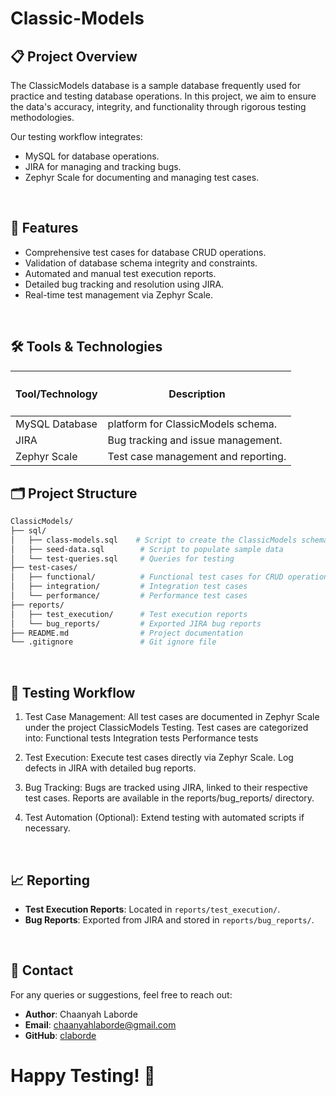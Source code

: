 # Classic-Models

## 📋 Project Overview
The ClassicModels database is a sample database frequently used for practice and testing database operations. In this project, we aim to ensure the data's accuracy, integrity, and functionality through rigorous testing methodologies.

Our testing workflow integrates:

- MySQL for database operations.
- JIRA for managing and tracking bugs.
- Zephyr Scale for documenting and managing test cases.

<br>

## 🔑 Features
- Comprehensive test cases for database CRUD operations.
- Validation of database schema integrity and constraints.
- Automated and manual test execution reports.
- Detailed bug tracking and resolution using JIRA.
- Real-time test management via Zephyr Scale.

<br>

## 🛠️ Tools & Technologies
| <h4>Tool/Technology</h4> | <h4>Description</h4> |
| --- | --- |
| MySQL	Database | platform for ClassicModels schema. |
| JIRA | Bug tracking and issue management. |
| Zephyr Scale | Test case management and reporting. |

## 🗂️ Project Structure
```graphql
ClassicModels/
├── sql/
│   ├── class-models.sql    # Script to create the ClassicModels schema
│   ├── seed-data.sql        # Script to populate sample data
│   └── test-queries.sql     # Queries for testing
├── test-cases/
│   ├── functional/          # Functional test cases for CRUD operations
│   ├── integration/         # Integration test cases
│   └── performance/         # Performance test cases
├── reports/
│   ├── test_execution/      # Test execution reports
│   └── bug_reports/         # Exported JIRA bug reports
├── README.md                # Project documentation
└── .gitignore               # Git ignore file
```

<br>

## 🧪 Testing Workflow
1. Test Case Management:
All test cases are documented in Zephyr Scale under the project ClassicModels Testing.
Test cases are categorized into:
Functional tests
Integration tests
Performance tests

3. Test Execution:
Execute test cases directly via Zephyr Scale.
Log defects in JIRA with detailed bug reports.

4. Bug Tracking:
Bugs are tracked using JIRA, linked to their respective test cases.
Reports are available in the reports/bug_reports/ directory.

5. Test Automation (Optional):
Extend testing with automated scripts if necessary.

<br>

## 📈 Reporting
- <b>Test Execution Reports</b>: Located in `reports/test_execution/`.
- <b>Bug Reports</b>: Exported from JIRA and stored in `reports/bug_reports/`.

<br>

## 📧 Contact
For any queries or suggestions, feel free to reach out:

- <b>Author</b>: Chaanyah Laborde
- <b>Email</b>: chaanyahlaborde@gmail.com
- <b>GitHub</b>: [claborde](https://github.com/clabordec/)


# Happy Testing! 🎉
